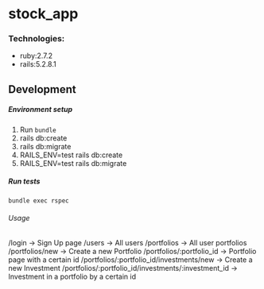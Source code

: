 stock_app
==============
### Technologies:

* ruby:2.7.2
* rails:5.2.8.1

Development
-----------

##### Environment setup

1. Run `bundle`
2. rails db:create
3. rails db:migrate
4. RAILS_ENV=test rails db:create
5. RAILS_ENV=test rails db:migrate

##### Run tests

`bundle exec rspec`

###### Usage
/login -> Sign Up page
/users -> All users
/portfolios -> All user portfolios
/portfolios/new -> Create a new Portfolio
/portfolios/:portfolio_id -> Portfolio page with a certain id
/portfolios/:portfolio_id/investments/new -> Create a new Investment
/portfolios/:portfolio_id/investments/:investment_id -> Investment in a portfolio by a certain id